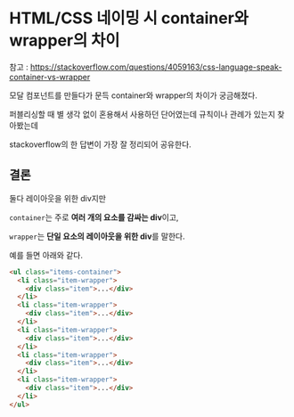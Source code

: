 # HTML/CSS 네이밍 시 container와 wrapper의 차이

참고 : https://stackoverflow.com/questions/4059163/css-language-speak-container-vs-wrapper

모달 컴포넌트를 만들다가 문득 container와 wrapper의 차이가 궁금해졌다.

퍼블리싱할 때 별 생각 없이 혼용해서 사용하던 단어였는데 규칙이나 관례가 있는지 찾아봤는데

stackoverflow의 한 답변이 가장 잘 정리되어 공유한다.

## 결론

둘다 레이아웃을 위한 div지만 

`container`는 주로 **여러 개의 요소를 감싸는 div**이고, 

`wrapper`는 **단일 요소의 레이아웃을 위한 div**를 말한다.

예를 들면 아래와 같다.

```html
<ul class="items-container">
  <li class="item-wrapper">
    <div class="item">...</div>
  </li>
  <li class="item-wrapper">
    <div class="item">...</div>
  </li>
  <li class="item-wrapper">
    <div class="item">...</div>
  </li>
  <li class="item-wrapper">
    <div class="item">...</div>
  </li>
  <li class="item-wrapper">
    <div class="item">...</div>
  </li>
</ul>
```

